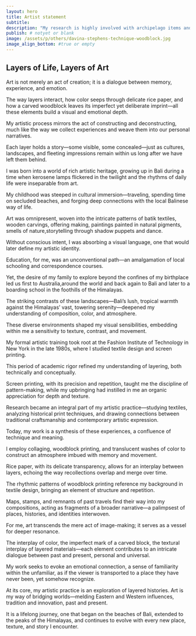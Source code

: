 ```yaml
---
layout: hero
title: Artist statement
subtitle:
description: "My research is highly involved with archipelago items and island life, customs and visual emotions that run through the cultural lines of Asia and the Pacific as a whole."
publish: # notyet or blank
image: /assets/p/others/davina-stephens-technique-woodblock.jpg
image_align_bottom: #true or empty
---
```


## Layers of Life, Layers of Art

Art is not merely an act of creation; it is a dialogue between memory, experience, and emotion.

The way layers interact, how color seeps through delicate rice paper, and how a carved woodblock leaves its imperfect yet deliberate imprint—all these elements build a visual and emotional depth.

My artistic process mirrors the act of constructing and deconstructing, much like the way we collect experiences and weave them into our personal narratives.

Each layer holds a story—some visible, some concealed—just as cultures, landscapes, and fleeting impressions remain within us long after we have left them behind.

I was born into a world of rich artistic heritage, growing up in Bali during a time when kerosene lamps flickered in the twilight and the rhythms of daily life were inseparable from art.

My childhood was steeped in cultural immersion—traveling, spending time on secluded beaches, and forging deep connections with the local Balinese way of life.

Art was omnipresent, woven into the intricate patterns of batik textiles, wooden carvings, offering making, paintings painted in natural pigments, smells of nature,storytelling through shadow puppets and dance.

Without conscious intent, I was absorbing a visual language, one that would later define my artistic identity.

Education, for me, was an unconventional path—an amalgamation of local schooling and correspondence courses.

Yet, the desire of my family to explore beyond the confines of my birthplace led us first to Australia,around the world and back again to Bali and later to a boarding school in the foothills of the Himalayas.

The striking contrasts of these landscapes—Bali’s lush, tropical warmth against the Himalayas’ vast, towering serenity—deepened my understanding of composition, color, and atmosphere.

These diverse environments shaped my visual sensibilities, embedding within me a sensitivity to texture, contrast, and movement.

My formal artistic training took root at the Fashion Institute of Technology in New York in the late 1980s, where I studied textile design and screen printing.

This period of academic rigor refined my understanding of layering, both technically and conceptually.

Screen printing, with its precision and repetition, taught me the discipline of pattern-making, while my upbringing had instilled in me an organic appreciation for depth and texture.

Research became an integral part of my artistic practice—studying textiles, analyzing historical print techniques, and drawing connections between traditional craftsmanship and contemporary artistic expression.

Today, my work is a synthesis of these experiences, a confluence of technique and meaning.

I employ collaging, woodblock printing, and translucent washes of color to construct an atmosphere imbued with memory and movement.

Rice paper, with its delicate transparency, allows for an interplay between layers, echoing the way recollections overlap and merge over time.

The rhythmic patterns of woodblock printing reference my background in textile design, bringing an element of structure and repetition.

Maps, stamps, and remnants of past travels find their way into my compositions, acting as fragments of a broader narrative—a palimpsest of places, histories, and identities interwoven.

For me, art transcends the mere act of image-making; it serves as a vessel for deeper resonance.

The interplay of color, the imperfect mark of a carved block, the textural interplay of layered materials—each element contributes to an intricate dialogue between past and present, personal and universal.

My work seeks to evoke an emotional connection, a sense of familiarity within the unfamiliar, as if the viewer is transported to a place they have never been, yet somehow recognize.

At its core, my artistic practice is an exploration of layered histories. Art is my way of bridging worlds—melding Eastern and Western influences, tradition and innovation, past and present.

It is a lifelong journey, one that began on the beaches of Bali, extended to the peaks of the Himalayas, and continues to evolve with every new place, texture, and story I encounter.
